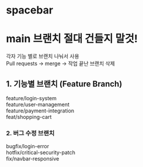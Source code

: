 # spacebar
# main 브랜치 **절대** 건들지 말것!
각자 기능 별로 브랜치 나눠서 사용  
Pull requests -> merge -> 작업 끝난 브랜치 삭제

## 1. 기능별 브랜치 (Feature Branch)
feature/login-system  
feature/user-management  
feature/payment-integration  
feat/shopping-cart  
### 2. 버그 수정 브랜치
bugfix/login-error  
hotfix/critical-security-patch  
fix/navbar-responsive  
